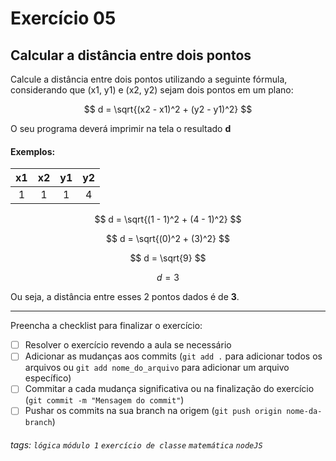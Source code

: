 
# Exercício 05

## Calcular a distância entre dois pontos

Calcule a distância entre dois pontos utilizando a seguinte fórmula, considerando que (x1, y1) e (x2, y2) sejam dois pontos em um plano:

$$ d = \sqrt{(x2 - x1)^2 + (y2 - y1)^2} $$

O seu programa deverá imprimir na tela o resultado **d**

#### Exemplos:

| x1  | x2  | y1  | y2  |
| :-: | :-: | :-: | :-: |
|  1  |  1  |  1  |  4  |

$$ d = \sqrt{(1 - 1)^2 + (4 - 1)^2} $$

$$ d = \sqrt{(0)^2 + (3)^2} $$

$$ d = \sqrt{9} $$

$$ d = 3 $$

Ou seja, a distância entre esses 2 pontos dados é de **3**.

---

Preencha a checklist para finalizar o exercício:

- [ ] Resolver o exercício revendo a aula se necessário
- [ ] Adicionar as mudanças aos commits (`git add .` para adicionar todos os arquivos ou `git add nome_do_arquivo` para adicionar um arquivo específico)
- [ ] Commitar a cada mudança significativa ou na finalização do exercício (`git commit -m "Mensagem do commit"`)
- [ ] Pushar os commits na sua branch na origem (`git push origin nome-da-branch`)

###### tags: `lógica` `módulo 1` `exercício de classe` `matemática` `nodeJS`
